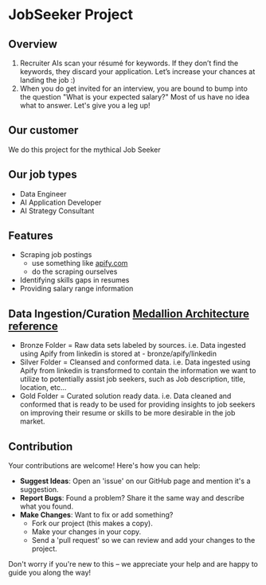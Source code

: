 # JobSeeker Project

## Overview
1. Recruiter AIs scan your résumé for keywords. If they don’t find the keywords, they discard your application. Let’s increase your chances at landing the job :)
2. When you do get invited for an interview, you are bound to bump into the question "What is your expected salary?" Most of us have no idea what to answer. Let's give you a leg up!

## Our customer
We do this project for the mythical Job Seeker

## Our job types
- Data Engineer
- AI Application Developer
- AI Strategy Consultant

## Features
- Scraping job postings
  - use something like [apify.com](https://apify.com/bebity/linkedin-jobs-scraper?cmdf=linkedin+job-search-api)
  - do the scraping ourselves
- Identifying skills gaps in resumes
- Providing salary range information

## Data Ingestion/Curation [Medallion Architecture reference](https://www.databricks.com/glossary/medallion-architecture)
- Bronze Folder = Raw data sets labeled by sources. i.e. Data ingested using Apify from linkedin is stored at - bronze/apify/linkedin
- Silver Folder = Cleansed and conformed data. i.e. Data ingested using Apify from linkedin is transformed to contain the information we want to utilize to potentially assist job seekers, such as Job description, title, location, etc...
- Gold Folder = Curated solution ready data. i.e. Data cleaned and conformed that is ready to be used for providing insights to job seekers on improving their resume or skills to be more desirable in the job market.

## Contribution
Your contributions are welcome! Here's how you can help:

- **Suggest Ideas**: Open an 'issue' on our GitHub page and mention it's a suggestion.
- **Report Bugs**: Found a problem? Share it the same way and describe what you found.
- **Make Changes**: Want to fix or add something? 
  - Fork our project (this makes a copy).
  - Make your changes in your copy.
  - Send a 'pull request' so we can review and add your changes to the project.
  
Don't worry if you're new to this – we appreciate your help and are happy to guide you along the way!

